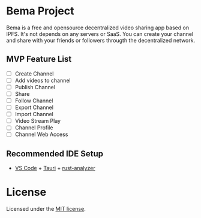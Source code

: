 # Bema Project

Bema is a free and opensource decentralized video sharing app based on IPFS. It's not depends on any servers or SaaS. You can create your channel and share with your friends or followers througth the decentralized network.


## MVP Feature List

- [ ] Create Channel
- [ ] Add videos to channel
- [ ] Publish Channel
- [ ] Share
- [ ] Follow Channel
- [ ] Export Channel
- [ ] Import Channel
- [ ] Video Stream Play
- [ ] Channel Profile
- [ ] Channel Web Access

## Recommended IDE Setup

- [VS Code](https://code.visualstudio.com/) + [Tauri](https://marketplace.visualstudio.com/items?itemName=tauri-apps.tauri-vscode) + [rust-analyzer](https://marketplace.visualstudio.com/items?itemName=rust-lang.rust-analyzer)

# License
Licensed under the [MIT license](./LICENSE).
